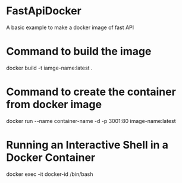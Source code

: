 # FastApiDocker
A basic example to make a docker image of fast API

# Command to build the image
docker build -t iamge-name:latest .

# Command to create the container from docker image 
docker run --name container-name  -d -p 3001:80 image-name:latest

# Running an Interactive Shell in a Docker Container
docker exec -it docker-id  /bin/bash


